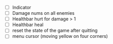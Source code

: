 - [ ] Indicator
- [ ] Damage nums on all enemies
- [ ] Healthbar hurt for damage > 1
- [ ] Healthbar heal
- [ ] reset the state of the game after quitting
- [ ] menu cursor (moving yellow on four corners)